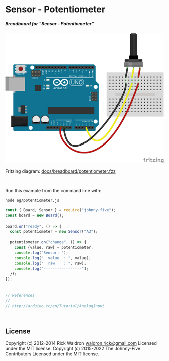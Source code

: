 <!--remove-start-->

# Sensor - Potentiometer

<!--remove-end-->






##### Breadboard for "Sensor - Potentiometer"



![docs/breadboard/potentiometer.png](breadboard/potentiometer.png)<br>

Fritzing diagram: [docs/breadboard/potentiometer.fzz](breadboard/potentiometer.fzz)

&nbsp;




Run this example from the command line with:
```bash
node eg/potentiometer.js
```


```javascript
const { Board, Sensor } = require("johnny-five");
const board = new Board();

board.on("ready", () => {
  const potentiometer = new Sensor("A3");

  potentiometer.on("change", () => {
    const {value, raw} = potentiometer;
    console.log("Sensor: ");
    console.log("  value  : ", value);
    console.log("  raw    : ", raw);
    console.log("-----------------");
  });
});


// References
//
// http://arduino.cc/en/Tutorial/AnalogInput

```








&nbsp;

<!--remove-start-->

## License
Copyright (c) 2012-2014 Rick Waldron <waldron.rick@gmail.com>
Licensed under the MIT license.
Copyright (c) 2015-2022 The Johnny-Five Contributors
Licensed under the MIT license.

<!--remove-end-->
